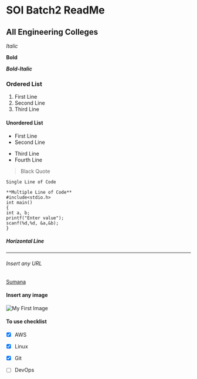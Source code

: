 # SOI Batch2 ReadMe
## All Engineering Colleges

*Italic*

**Bold**

***Bold-Italic***

### Ordered List
1. First Line
2. Second Line
3. Third Line

#### Unordered List
- First Line
- Second Line
+ Third Line
+ Fourth Line

> Black Quote

`Single Line of Code`
```
**Multiple Line of Code**
#include<stdio.h>
int main()
{
int a, b;
printf("Enter value");
scanf(%d,%d, &a,&b);
}
```

##### Horizontal Line
---

###### Insert any URL
[Sumana](text1.txt)

#### Insert any image
![My First Image](https://tse4.mm.bing.net/th?id=OIP.0v0WSI9bszvLAmV1lus4-wHaDt&pid=Api&P=0&h=180)

#### To use checklist
- [X] AWS
- [X] Linux
- [X] Git
- [ ] DevOps





















